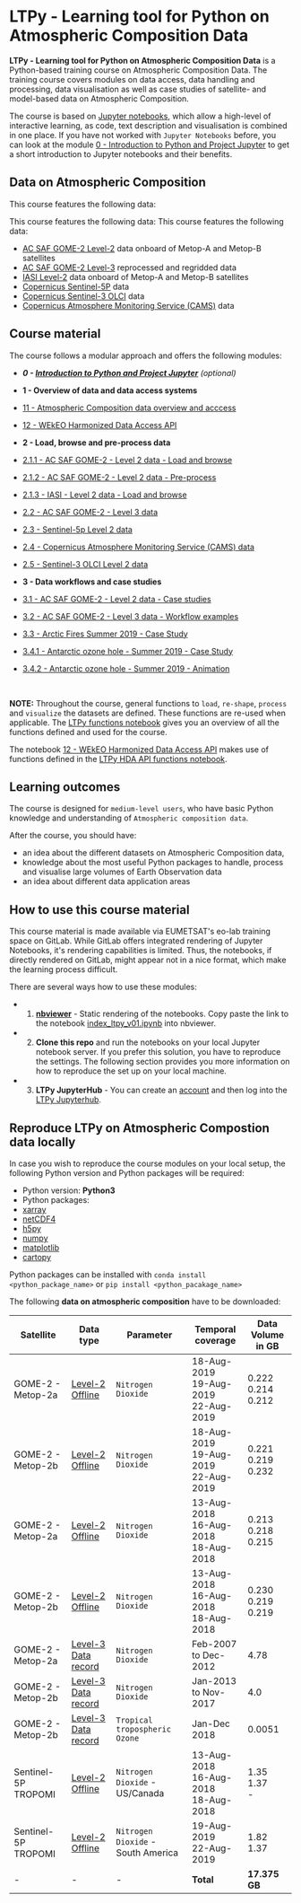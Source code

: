 # LTPy - Learning tool for Python on Atmospheric Composition Data

**LTPy - Learning tool for Python on Atmospheric Composition Data** is a 
Python-based training course on Atmospheric Composition Data. The training 
course covers modules on data access, data handling and processing, 
data visualisation as well as case studies of satellite- and model-based data 
on Atmospheric Composition.

The course is based on [Jupyter notebooks](https://jupyter.org/), which allow
a high-level of interactive learning, as code, text description and visualisation 
is combined in one place. If you have not worked with `Jupyter Notebooks` before, 
you can look at the module [0 - Introduction to Python and Project Jupyter](./0_ltpy_Intro_to_Python_and_Jupyter.ipynb) 
to get a short introduction to Jupyter notebooks and their benefits.

## Data on Atmospheric Composition
This course features the following data:

This course features the following data:
This course features the following data:
* [AC SAF GOME-2 Level-2](./11_ltpy_atmospheric_composition_overview.ipynb#ac_saf) data onboard of Metop-A and Metop-B satellites
* [AC SAF GOME-2 Level-3](./11_ltpy_atmospheric_composition_overview.ipynb#records) reprocessed and regridded data
* [IASI Level-2](./11_ltpy_atmospheric_composition_overview.ipynb#ac_saf) data onboard of Metop-A and Metop-B satellites
* [Copernicus Sentinel-5P](./11_ltpy_atmospheric_composition_overview.ipynb#sentinel_5p) data
* [Copernicus Sentinel-3 OLCI](./11_ltpy_atmospheric_composition_overview.ipynb#sentinel3) data
* [Copernicus Atmosphere Monitoring Service (CAMS)](./11_ltpy_atmospheric_composition_overview.ipynb#cams) data


## Course material
The course follows a modular approach and offers the following modules:

* ***0 - [Introduction to Python and Project Jupyter](./0_ltpy_Intro_to_Python_and_Jupyter.ipynb)*** *(optional)*


* **1 - Overview of data and data access systems**
 * [11 - Atmospheric Composition data overview and acccess](./11_ltpy_atmospheric_composition_overview.ipynb)
 * [12 - WEkEO Harmonized Data Access API](./12_ltpy_WEkEO_harmonized_data_access_api.ipynb)


* **2 - Load, browse and pre-process data**
 * [2.1.1 - AC SAF GOME-2 - Level 2 data - Load and browse](./211_ltpy_AC_SAF_GOME-2_L2_load_browse.ipynb)
 * [2.1.2 - AC SAF GOME-2 - Level 2 data - Pre-process](./212_ltpy_AC_SAF_GOME-2_L2_preprocess.ipynb)
 * [2.1.3 - IASI - Level 2 data - Load and browse](./213_ltpy_IASI_L2_load_browse.ipynb)
 * [2.2 - AC SAF GOME-2 - Level 3 data](./22_ltpy_AC_SAF_GOME-2_L3.ipynb)
 * [2.3 - Sentinel-5p Level 2 data](./23_ltpy_Sentinel5p_L2_data.ipynb)
 * [2.4 - Copernicus Atmosphere Monitoring Service (CAMS) data](./24_ltpy_CAMS_data.ipynb)
 * [2.5 - Sentinel-3 OLCI Level 2 data](./25_ltpy_Sentinel3_OLCI_L1.ipynb)


* **3 - Data workflows and case studies**
 * [3.1 - AC SAF GOME-2 - Level 2 data - Case studies](./31_ltpy_AC_SAF_GOME-2_L2_case_study.ipynb)
 * [3.2 - AC SAF GOME-2 - Level 3 data - Workflow examples](./32_ltpy_AC_SAF_GOME-2_L3_case_study.ipynb)
 * [3.3 - Arctic Fires Summer 2019 - Case Study](./33_ltpy_Arctic_Fires_case_study.ipynb)
 * [3.4.1 - Antarctic ozone hole - Summer 2019 - Case Study](./341_ltpy_Ozone_hole_case_study.ipynb)
 * [3.4.2 - Antarctic ozone hole - Summer 2019 - Animation](./342_ltpy_Ozone_hole_case_study_cams_animation.ipynb)

<br>

**NOTE:** Throughout the course, general functions to `load`, `re-shape`, `process` and `visualize` 
the datasets are defined. These functions are re-used when applicable. 
The [LTPy functions notebook](./ltpy_functions.ipynb) gives you an overview of 
all the functions defined and used for the course.

The notebook [12 - WEkEO Harmonized Data Access API](./12_ltpy_WEkEO_harmonized_data_access_api.ipynb) 
makes use of functions defined in the [LTPy HDA API functions notebook](./ltpy_hda_api_functions.ipynb).


## Learning outcomes
The course is designed for `medium-level users`, who have basic Python knowledge 
and understanding of `Atmospheric composition data`.

After the course, you should have:

* an idea about the different datasets on Atmospheric Composition data,
* knowledge about the most useful Python packages to handle, process and 
visualise large volumes of Earth Observation data
* an idea about different data application areas

## How to use this course material
This course material is made available via EUMETSAT's eo-lab training space on
GitLab. While GitLab offers integrated rendering of Jupyter Notebooks, it's 
rendering capabilities is limited. Thus, the notebooks, if directly rendered on
GitLab, might appear not in a nice format, which make the learning process
difficult.

There are several ways how to use these modules:
* 1. **[nbviewer](https://nbviewer.jupyter.org/)** - Static rendering of the 
notebooks. Copy paste the link to the notebook [index_ltpy_v01.ipynb](./index_ltpy_v01.ipynb) 
into nbviewer.
* 2. **Clone this repo** and run the notebooks on your local Jupyter notebook
server. If you prefer this solution, you have to reproduce the settings. The following
section provides you more information on how to reproduce the set up on your 
local machine.
* 3. **LTPy JupyterHub** - You can create an 
[account](http://wekeo-login.services.meeo.it/http://wekeo-login.services.meeo.it/wekeo-login.services.meeo.it) and then log into the
[LTPy Jupyterhub](https://ltpy.adamplatform.eu).

## Reproduce LTPy on Atmospheric Compostion data locally
In case you wish to reproduce the course modules on your local setup, the 
following Python version and Python packages will be required:

* Python version: **Python3**
* Python packages:
 * [xarray](http://xarray.pydata.org/en/stable/index.html)
 * [netCDF4](https://unidata.github.io/netcdf4-python/netCDF4/index.html)
 * [h5py](https://pypi.org/project/h5py/)
 * [numpy](https://numpy.org/)
 * [matplotlib](https://matplotlib.org/)
 * [cartopy](https://scitools.org.uk/cartopy/docs/latest/)

Python packages can be installed with `conda install <python_package_name>` or 
`pip install <python_pacakage_name>`

The following **data on atmospheric composition** have to be downloaded:

| Satellite | Data type | Parameter | Temporal coverage | Data Volume in GB
|--- |---|---|---|---|
|GOME-2 - Metop-2a|[Level-2 Offline](./1_ltpy_v01_atmospheric_composition_overview.ipynb#ac_saf_access)| `Nitrogen Dioxide`  |18-Aug-2019<br>19-Aug-2019<br>22-Aug-2019| 0.222<br>0.214<br>0.212 |
|GOME-2 - Metop-2b|[Level-2 Offline](./1_ltpy_v01_atmospheric_composition_overview.ipynb#ac_saf_access)| `Nitrogen Dioxide`  |18-Aug-2019<br>19-Aug-2019<br>22-Aug-2019| 0.221<br>0.219<br>0.232 |
|GOME-2 - Metop-2a|[Level-2 Offline](./1_ltpy_v01_atmospheric_composition_overview.ipynb#ac_saf_access)| `Nitrogen Dioxide`  |13-Aug-2018<br>16-Aug-2018<br>18-Aug-2018| 0.213<br>0.218<br>0.215 |
|GOME-2 - Metop-2b|[Level-2 Offline](./1_ltpy_v01_atmospheric_composition_overview.ipynb#ac_saf_access)| `Nitrogen Dioxide`  |13-Aug-2018<br>16-Aug-2018<br>18-Aug-2018| 0.230<br>0.219<br>0.219 |
|GOME-2 - Metop-2a|[Level-3 Data record](./1_ltpy_v01_atmospheric_composition_overview.ipynb#ac_saf_access)| `Nitrogen Dioxide`  |Feb-2007<br>to Dec-2012| 4.78 |
|GOME-2 - Metop-2b|[Level-3 Data record](./1_ltpy_v01_atmospheric_composition_overview.ipynb#ac_saf_access)| `Nitrogen Dioxide`  |Jan-2013<br>to Nov-2017| 4.0 |
|GOME-2 - Metop-2b|[Level-3 Data record](./1_ltpy_v01_atmospheric_composition_overview.ipynb#ac_saf_access)| `Tropical tropospheric Ozone`  |Jan-Dec 2018| 0.0051 |
|Sentinel-5P TROPOMI|[Level-2 Offline](./1_ltpy_v01_atmospheric_composition_overview.ipynb#sentinel5p_access)| `Nitrogen Dioxide` - US/Canada  |13-Aug-2018<br>16-Aug-2018<br>18-Aug-2018| 1.35<br>1.37<br> - |
|Sentinel-5P TROPOMI|[Level-2 Offline](./1_ltpy_v01_atmospheric_composition_overview.ipynb#sentinel5p_access)| `Nitrogen Dioxide` - South America  |19-Aug-2019<br>22-Aug-2019| 1.82<br>1.37 |
| - | - | - | **Total**| **17.375 GB**|